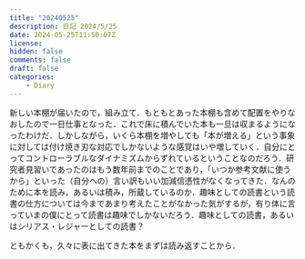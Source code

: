 ```yaml
---
title: "20240525"
description: 日記 2024/5/25
date: 2024-05-25T11:50:07Z
license: 
hidden: false
comments: false
draft: false
categories: 
    - Diary
---
```


新しい本棚が届いたので，組み立て．もともとあった本棚も含めて配置をやりなおしたので一日仕事となった．これで床に積んでいた本も一旦は収まるようになったわけだ．しかしながら，いくら本棚を増やしても「本が増える」という事象に対しては付け焼き刃な対応でしかないような感覚はいや増していく．自分にとってコントローラブルなダイナミズムからずれているということなのだろう．研究者見習いであったのはもう数年前までのことであり，「いつか参考文献に使うから」といった（自分への）言い訳もいい加減信憑性がなくなってきた．なんのために本を読み，あるいは積み，所蔵しているのか．趣味としての読書という読書の仕方については今まであまり考えたことがなかった気がするが，有り体に言っていまの僕にとって読書は趣味でしかないだろう．趣味としての読書，あるいはシリアス・レジャーとしての読書？

ともかくも，久々に表に出てきた本をまずは読み返すことから．
